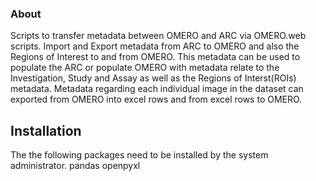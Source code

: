 ### About
Scripts to transfer metadata between OMERO and ARC via OMERO.web scripts. Import and Export metadata from ARC to OMERO and also the Regions of Interest to and from OMERO. This metadata can be used to populate the ARC or populate OMERO with metadata relate to the Investigation, Study and Assay as well as the Regions of Interst(ROIs) metadata. Metadata regarding each individual image in the dataset can exported from OMERO into excel rows and from excel rows to OMERO.

## Installation

The the following packages need to be installed by the system administrator.
pandas
openpyxl
